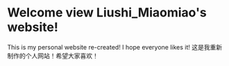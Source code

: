 # Welcome view Liushi_Miaomiao's website!
This is my personal website re-created! I hope everyone likes it!
这是我重新制作的个人网站！希望大家喜欢！